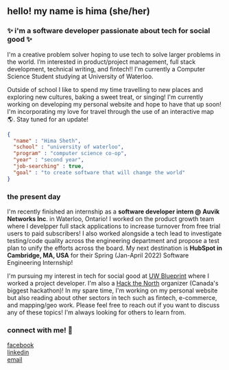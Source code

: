 ## hello! my name is hima (she/her) 
### :sparkles: i'm a software developer passionate about tech for social good :sparkles:

I'm a creative problem solver hoping to use tech to solve larger problems in the world. I’m interested in product/project management, full stack development, technical writing, and fintech!! I'm currently a Computer Science Student studying at University of Waterloo. 

Outside of school I like to spend my time travelling to new places and exploring new cultures, baking a sweet treat, or singing! I'm currently working on developing my personal website and hope to have that up soon! I'm incorporating my love for travel through the use of an interactive map :earth_americas:. Stay tuned for an update!

```json
{
  "name" : "Hima Sheth",
  "school" : "university of waterloo",
  "program" : "computer science co-op",
  "year" : "second year",
  "job-searching" : true,
  "goal" : "to create software that will change the world"
}
```

### the present day
I'm recently finished an internship as a **software developer intern @ Auvik Networks Inc**. in Waterloo, Ontario! I worked on the product growth team where I develpper full stack applications to increase turnover from free trial users to paid subscribers! I also worked alongside a tech lead to investigate testing/code quality across the engineering department and propose a test plan to unify the efforts across the board. My next destination is **HubSpot in Cambridge, MA, USA** for their Spring (Jan-April 2022) Software Engineering Internship!

I'm pursuing my interest in tech for social good at [UW Blueprint](http://uwblueprint.org/) where I worked a project developer. I'm also a [Hack the North](https://hackthenorth.com/) organizer (Canada's biggest hackathon)! In my spare time, I'm working on my personal website but also reading about other sectors in tech such as fintech, e-commerce, and mapping/geo work. Please feel free to reach out if you want to discuss any of these topics! I'm always looking for others to learn from.


### connect with me! :iphone:
[facebook](https://facebook.com/hima.sheth.10)\
[linkedin](https://www.linkedin.com/in/himasheth/)\
[email](mailto:himasheth05@gmail.com)

